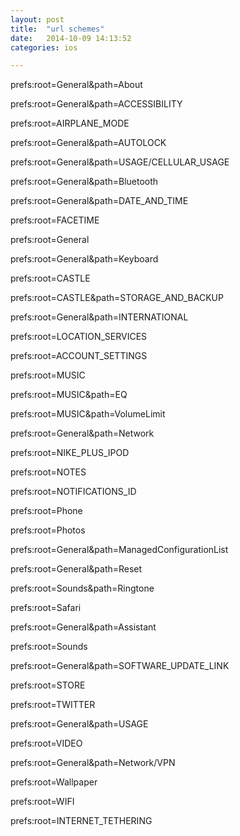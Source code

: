 ```yaml
---
layout: post
title:  "url schemes"
date:   2014-10-09 14:13:52
categories: ios

---
```


prefs:root=General&path=About

prefs:root=General&path=ACCESSIBILITY 

prefs:root=AIRPLANE_MODE

prefs:root=General&path=AUTOLOCK 

prefs:root=General&path=USAGE/CELLULAR_USAGE 

prefs:root=General&path=Bluetooth 

prefs:root=General&path=DATE_AND_TIME

prefs:root=FACETIME 

prefs:root=General

prefs:root=General&path=Keyboard 

prefs:root=CASTLE

prefs:root=CASTLE&path=STORAGE_AND_BACKUP 

prefs:root=General&path=INTERNATIONAL 

prefs:root=LOCATION_SERVICES 

prefs:root=ACCOUNT_SETTINGS

prefs:root=MUSIC 

prefs:root=MUSIC&path=EQ

prefs:root=MUSIC&path=VolumeLimit 

prefs:root=General&path=Network 

prefs:root=NIKE_PLUS_IPOD 

prefs:root=NOTES 

prefs:root=NOTIFICATIONS_ID

prefs:root=Phone

prefs:root=Photos 

prefs:root=General&path=ManagedConfigurationList 

prefs:root=General&path=Reset 

prefs:root=Sounds&path=Ringtone 

prefs:root=Safari

prefs:root=General&path=Assistant 

prefs:root=Sounds

prefs:root=General&path=SOFTWARE_UPDATE_LINK 

prefs:root=STORE 

prefs:root=TWITTER

prefs:root=General&path=USAGE

prefs:root=VIDEO 

prefs:root=General&path=Network/VPN

prefs:root=Wallpaper 

prefs:root=WIFI

prefs:root=INTERNET_TETHERING
